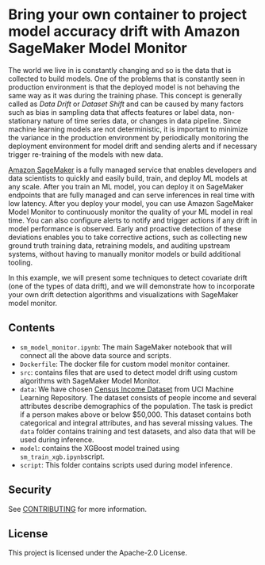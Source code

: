 # Bring your own container to project model accuracy drift with Amazon SageMaker Model Monitor

The world we live in is constantly changing and so is the data that is collected to build models. One of the problems that is constantly seen in production environment is that the deployed model is not behaving the same way as it was during the training phase. This concept is generally called as *Data Drift* or *Dataset Shift* and can be caused by many factors such as bias in sampling data that affects features or label data, non-stationary nature of time series data, or changes in data pipeline. Since machine learning models are not deterministic, it is important to minimize the variance in the production environment by periodically monitoring the deployment environment for model drift and sending alerts and if necessary trigger re-training of the models with new data.

[Amazon SageMaker](https://aws.amazon.com/sagemaker/) is a fully managed service that enables developers and data scientists to quickly and easily build, train, and deploy ML models at any scale. After you train an ML model, you can deploy it on SageMaker endpoints that are fully managed and can serve inferences in real time with low latency. After you deploy your model, you can use Amazon SageMaker Model Monitor to continuously monitor the quality of your ML model in real time. You can also configure alerts to notify and trigger actions if any drift in model performance is observed. Early and proactive detection of these deviations enables you to take corrective actions, such as collecting new ground truth training data, retraining models, and auditing upstream systems, without having to manually monitor models or build additional tooling.

In this example, we will present some techniques to detect covariate drift (one of the types of data drift), and we will demonstrate how to incorporate your own drift detection algorithms and visualizations with SageMaker model monitor. 

## Contents
* `sm_model_monitor.ipynb`: The main SageMaker notebook that will connect all the above data source and scripts.
* `Dockerfile`: The docker file for custom model monitor container.
* `src`: contains files that are used to detect model drift using custom algorithms with SageMaker Model Monitor.  
* `data`: We have chosen [Census Income Dataset](https://archive.ics.uci.edu/ml/datasets/Adult) from UCI Machine Learning Repository. The dataset consists of people income and several attributes describe demographics of the population. The task is predict if a person makes above or below $50,000. This dataset contains both categorical and integral attributes, and has several missing values. The `data` folder contains training and test datasets, and also data that will be used during inference.
* `model`: contains the XGBoost model trained using `sm_train_xgb.ipynb`script.
* `script`: This folder contains scripts used during model inference.

## Security

See [CONTRIBUTING](CONTRIBUTING.md#security-issue-notifications) for more information.

## License

This project is licensed under the Apache-2.0 License.

